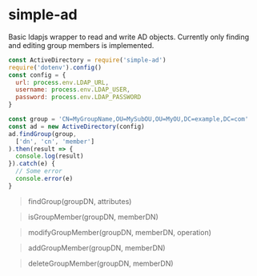 # simple-ad

Basic ldapjs wrapper to read and write AD objects. Currently only finding and editing group members is implemented.

````javascript
const ActiveDirectory = require('simple-ad')
require('dotenv').config()
const config = {
  url: process.env.LDAP_URL,
  username: process.env.LDAP_USER,
  password: process.env.LDAP_PASSWORD
}

const group = 'CN=MyGroupName,OU=MySubOU,OU=MyOU,DC=example,DC=com'
const ad = new ActiveDirectory(config)
ad.findGroup(group,
  ['dn', 'cn', 'member']
).then(result => {
  console.log(result)
}).catch(e) {
  // Some error
  console.error(e)
}

````

> findGroup(groupDN, attributes)

> isGroupMember(groupDN, memberDN)

> modifyGroupMember(groupDN, memberDN, operation)

> addGroupMember(groupDN, memberDN)

> deleteGroupMember(groupDN, memberDN)
